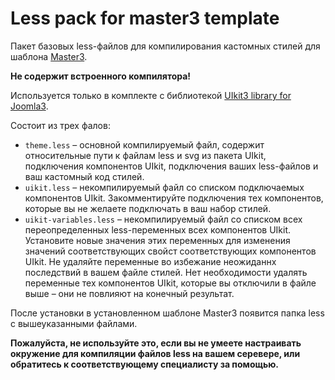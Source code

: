 # Less pack for master3 template

Пакет базовых less-файлов для компилирования кастомных стилей для шаблона [Master3](https://github.com/master3-blank-template/Master3).

**Не содержит встроенного компилятора!**

Используется только в комплекте с библиотекой [UIkit3 library for Joomla3](https://github.com/master3-blank-template/UIkit3-Joomla-library).

Состоит из трех фалов:

* `theme.less` – основной компилируемый файл, содержит относительные пути к файлам less и svg из пакета UIkit, подключения компонентов UIkit, подключения ваших less-файлов и ваш кастомный код стилей.
* `uikit.less` – некомпилируемый файл со списком подключаемых компонентов UIkit. Закомментируйте подключения тех компонентов, которые вы не желаете подключать в ваш набор стилей.
* `uikit-variables.less` – некомпилируемый файл со списком всех переопределенных less-переменных всех компонентов UIkit. Установите новые значения этих переменных для изменения значений соответствующих свойст соответствующих компонентов UIkit. Не удаляйте переменные во избежание неожиданнх последствий в вашем файле стилей. Нет необходимости удалять переменные тех компонентов UIkit, которые вы отключили в файле выше – они не повлияют на конечный результат.

После установки в установленном шаблоне Master3 появится папка less с вышеуказанными файлами.

**Пожалуйста, не используйте это, если вы не умеете настраивать окружение для компиляции файлов less на вашем серевере, или обратитесь к соответствующему специалисту за помощью.**
